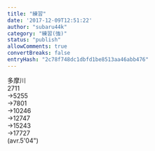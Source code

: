 ```yaml
---
title: "練習"
date: '2017-12-09T12:51:22'
author: "subaru44k"
category: "練習(強)"
status: "publish"
allowComments: true
convertBreaks: false
entryHash: "2c78f748dc1dbfd1be8513aa46abb476"
---
```

多摩川<br>
2711<br>
→5255<br>
→7801<br>
→10246<br>
→12747<br>
→15243<br>
→17727<br>
(avr.5'04")
